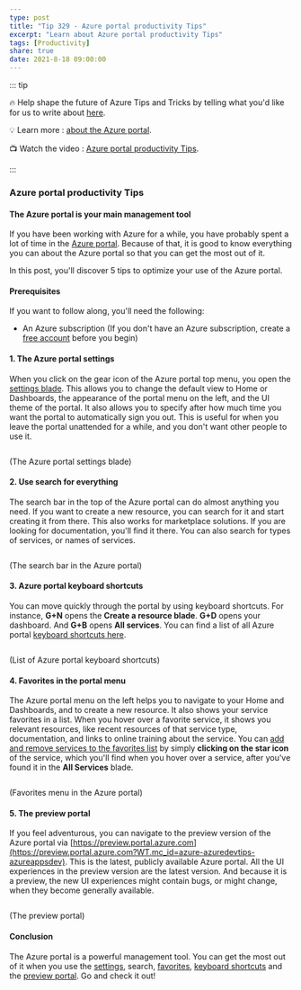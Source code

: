 ```yaml
---
type: post
title: "Tip 329 - Azure portal productivity Tips"
excerpt: "Learn about Azure portal productivity Tips"
tags: [Productivity]
share: true
date: 2021-8-18 09:00:00
---
```


::: tip 

:fire: Help shape the future of Azure Tips and Tricks by telling what you'd like for us to write about [here](https://github.com/microsoft/AzureTipsAndTricks/issues/new?assignees=&labels=&template=survey.md&title=).

:bulb: Learn more : [about the Azure portal](https://azure.microsoft.com/features/azure-portal/?WT.mc_id=azure-azuredevtips-azureappsdev). 

:tv: Watch the video : [Azure portal productivity Tips](https://www.youtube.com/watch?v=L5dWy-sxg4w?WT.mc_id=youtube-azuredevtips-azureappsdev).

:::

### Azure portal productivity Tips

#### The Azure portal is your main management tool
If you have been working with Azure for a while, you have probably spent a lot of time in the [Azure portal](https://portal.azure.com/?WT.mc_id=azure-azuredevtips-azureappsdev). Because of that, it is good to know everything you can about the Azure portal so that you can get the most out of it.

In this post, you'll discover 5 tips to optimize your use of the Azure portal.

#### Prerequisites
If you want to follow along, you'll need the following:
* An Azure subscription (If you don't have an Azure subscription, create a [free account](https://azure.microsoft.com/free/?WT.mc_id=azure-azuredevtips-azureappsdev) before you begin)

#### 1. The Azure portal settings
When you click on the gear icon of the Azure portal top menu, you open the [settings blade](https://docs.microsoft.com/azure/azure-portal/set-preferences?WT.mc_id=docs-azuredevtips-azureappsdev). This allows you to change the default view to Home or Dashboards, the appearance of the portal menu on the left, and the UI theme of the portal. It also allows you to specify after how much time you want the portal to automatically sign you out. This is useful for when you leave the portal unattended for a while, and you don't want other people to use it. 

<img :src="$withBase('/files/112menu.png')" width="50%">

(The Azure portal settings blade)

#### 2. Use search for everything
The search bar in the top of the Azure portal can do almost anything you need. If you want to create a new resource, you can search for it and start creating it from there. This also works for marketplace solutions. If you are looking for documentation, you'll find it there. You can also search for types of services, or names of services. 

<img :src="$withBase('/files/112search.png')">

(The search bar in the Azure portal)

#### 3. Azure portal keyboard shortcuts
You can move quickly through the portal by using keyboard shortcuts. For instance, **G+N** opens the **Create a resource blade**. **G+D** opens your dashboard. And **G+B** opens **All services**. You can find a list of all Azure portal [keyboard shortcuts here](https://docs.microsoft.com/azure/azure-portal/azure-portal-keyboard-shortcuts?WT.mc_id=docs-azuredevtips-azureappsdev). 

<img :src="$withBase('/files/112shortcuts.png')">

(List of Azure portal keyboard shortcuts)

#### 4. Favorites in the portal menu
The Azure portal menu on the left helps you to navigate to your Home and Dashboards, and to create a new resource. It also shows your service favorites in a list. When you hover over a favorite service, it shows you relevant resources, like recent resources of that service type, documentation, and links to online training about the service. You can [add and remove services to the favorites list](https://docs.microsoft.com/azure/azure-portal/azure-portal-add-remove-sort-favorites?WT.mc_id=docs-azuredevtips-azureappsdev) by simply **clicking on the star icon** of the service, which you'll find when you hover over a service, after you've found it in the **All Services** blade. 

<img :src="$withBase('/files/112favorites.png')" width="50%">

(Favorites menu in the Azure portal)

#### 5. The preview portal
If you feel adventurous, you can navigate to the preview version of the Azure portal via [https://preview.portal.azure.com](https://preview.portal.azure.com?WT.mc_id=azure-azuredevtips-azureappsdev). This is the latest, publicly available Azure portal. All the UI experiences in the preview version are the latest version. And because it is a preview, the new UI experiences might contain bugs, or might change, when they become generally available.

<img :src="$withBase('/files/112preview.png')" width="75%">

(The preview portal)

#### Conclusion
The Azure portal is a powerful management tool. You can get the most out of it when you use the [settings](https://docs.microsoft.com/azure/azure-portal/set-preferences?WT.mc_id=docs-azuredevtips-azureappsdev), search, [favorites](https://docs.microsoft.com/azure/azure-portal/azure-portal-add-remove-sort-favorites?WT.mc_id=docs-azuredevtips-azureappsdev), [keyboard shortcuts](https://docs.microsoft.com/azure/azure-portal/azure-portal-keyboard-shortcuts?WT.mc_id=docs-azuredevtips-azureappsdev) and the [preview portal](https://preview.portal.azure.com?WT.mc_id=azure-azuredevtips-azureappsdev). Go and check it out!